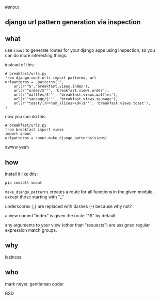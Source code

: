 #snout

## django url pattern generation via inspection

## what
use `snout` to generate routes for your django apps using inspection, so you can do more interesting things.

instead of this:

    # breakfast/urls.py
    from django.conf.urls import patterns, url
    urlpatterns =  patterns('',
        url(r'^$','breakfast.views.index'),
        url(r'^order/$''', 'breakfast.views.order'),
        url(r'^waffles/$''', 'breakfast.views.waffles'),
        url(r'^sausage/$''', 'breakfast.views.sausage'),
        url(r'^toast/(?P<num_slices>\d+)$''', 'breakfast.views.toast'),
    )
 

now you can do this:

    # breakfast/urls.py
    from breakfast import views
    import snout
    urlpatterns = snout.make_django_patterns(views)

awww yeah

## how

 install it like this:

 `pip install snout`


`make_django_patterns` creates a route for all functions in the given module, except those starting with "_"

 underscores (_) are replaced with dashes (-) because why not?

 a view named "index" is given the route "^$" by default

 any arguments to your view (other than "requests") are assigned regular expression match groups. 


## why

laziness

## who

mark neyer, gentleman coder

BSD
